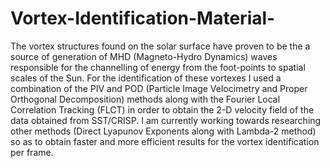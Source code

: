 # Vortex-Identification-Material-
The  vortex structures found on the solar surface have proven to be the a source of generation of MHD (Magneto-Hydro Dynamics) waves responsible for the channelling of energy from the foot-points to spatial scales of the Sun.  For the identification of these vortexes I used a combination of the PIV and POD (Particle Image Velocimetry and Proper Orthogonal Decomposition) methods along with the Fourier Local Correlation Tracking (FLCT) in order to obtain the 2-D velocity field of the data obtained from SST/CRISP. I am currently working towards researching other methods (Direct Lyapunov Exponents  along with Lambda-2 method) so as to obtain faster and more efficient results for the vortex identification per frame.

